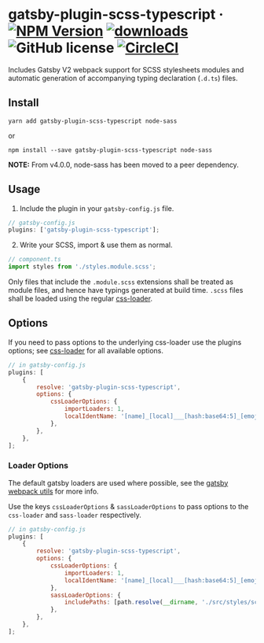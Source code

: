 # gatsby-plugin-scss-typescript &middot; [![NPM Version](https://img.shields.io/npm/v/gatsby-plugin-scss-typescript.svg)](https://www.npmjs.com/package/gatsby-plugin-scss-typescript) [![downloads](https://img.shields.io/npm/dt/gatsby-plugin-scss-typescript.svg)](https://www.npmjs.com/package/gatsby-plugin-scss-typescript) ![GitHub license](https://img.shields.io/badge/license-MIT-blue.svg) [![CircleCI](https://circleci.com/gh/Debens/gatsby-plugin-scss-typescript.svg?style=shield&circle-token=2d506be7c3ec07e440056881ce5c376f7618f214)](https://circleci.com/gh/Debens/gatsby-plugin-scss-typescript)

Includes Gatsby V2 webpack support for SCSS stylesheets modules and automatic generation of accompanying typing declaration (`.d.ts`) files.

## Install

`yarn add gatsby-plugin-scss-typescript node-sass`

or

`npm install --save gatsby-plugin-scss-typescript node-sass`

**NOTE:** From v4.0.0, node-sass has been moved to a peer dependency.

## Usage

1.  Include the plugin in your `gatsby-config.js` file.

```javascript
// gatsby-config.js
plugins: ['gatsby-plugin-scss-typescript'];
```

2.  Write your SCSS, import & use them as normal.

```javascript
// component.ts
import styles from './styles.module.scss';
```

Only files that include the `.module.scss` extensions shall be treated as module files, and hence have typings generated at build time. `.scss` files shall be loaded using the regular [css-loader](https://github.com/webpack-contrib/css-loader).

## Options

If you need to pass options to the underlying css-loader use the plugins options; see [css-loader](https://github.com/webpack-contrib/css-loader)
for all available options.

```javascript
// in gatsby-config.js
plugins: [
    {
        resolve: 'gatsby-plugin-scss-typescript',
        options: {
            cssLoaderOptions: {
                importLoaders: 1,
                localIdentName: '[name]_[local]___[hash:base64:5]_[emoji:1]',
            },
        },
    },
];
```

### Loader Options

The default gatsby loaders are used where possible, see the [gatsby webpack utils](https://github.com/gatsbyjs/gatsby/blob/0deda7b5646b3eb8db1b1873faf13553311c4878/packages/gatsby/src/utils/webpack-utils.js) for more info.

Use the keys `cssLoaderOptions` & `sassLoaderOptions` to pass options to the `css-loader` and `sass-loader` respectively.

```javascript
// in gatsby-config.js
plugins: [
    {
        resolve: 'gatsby-plugin-scss-typescript',
        options: {
            cssLoaderOptions: {
                importLoaders: 1,
                localIdentName: '[name]_[local]___[hash:base64:5]_[emoji:1]',
            },
            sassLoaderOptions: {
                includePaths: [path.resolve(__dirname, './src/styles/scss')],
            },
        },
    },
];
```
